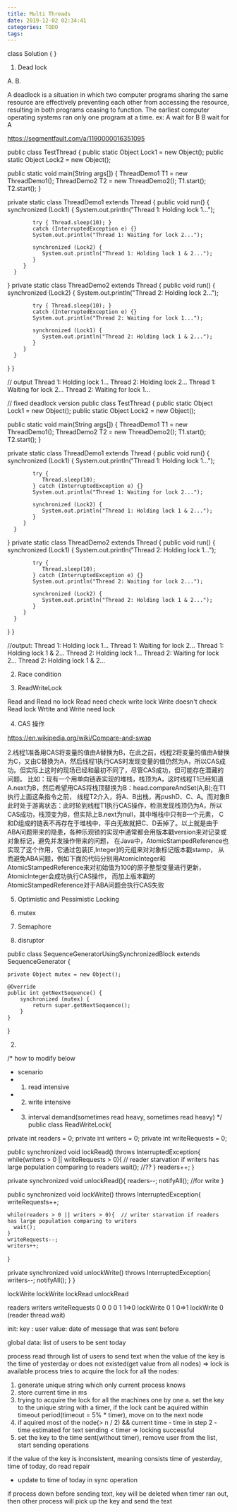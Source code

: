 ```yaml
---
title: Multi Threads
date: 2019-12-02 02:34:41
categories: TODO
tags:
---
```



class Solution {
}


1. Dead lock

A. 
B.

A deadlock is a situation in which two computer programs sharing the same resource are effectively preventing each other from accessing the resource, 
resulting in both programs ceasing to function. The earliest computer operating systems ran only one program at a time.
ex: 
A wait for B
B wait for A

https://segmentfault.com/a/1190000016351095

public class TestThread {
   public static Object Lock1 = new Object();
   public static Object Lock2 = new Object();
   
   public static void main(String args[]) {
      ThreadDemo1 T1 = new ThreadDemo1();
      ThreadDemo2 T2 = new ThreadDemo2();
      T1.start();
      T2.start();
   }
   
   private static class ThreadDemo1 extends Thread {
      public void run() {
         synchronized (Lock1) {
            System.out.println("Thread 1: Holding lock 1...");
            
            try { Thread.sleep(10); }
            catch (InterruptedException e) {}
            System.out.println("Thread 1: Waiting for lock 2...");
            
            synchronized (Lock2) {
               System.out.println("Thread 1: Holding lock 1 & 2...");
            }
         }
      }
   }
   private static class ThreadDemo2 extends Thread {
      public void run() {
         synchronized (Lock2) {
            System.out.println("Thread 2: Holding lock 2...");
            
            try { Thread.sleep(10); }
            catch (InterruptedException e) {}
            System.out.println("Thread 2: Waiting for lock 1...");
            
            synchronized (Lock1) {
               System.out.println("Thread 2: Holding lock 1 & 2...");
            }
         }
      }
   } 
}

// output
Thread 1: Holding lock 1...
Thread 2: Holding lock 2...
Thread 1: Waiting for lock 2...
Thread 2: Waiting for lock 1...

  
// fixed deadlock version
public class TestThread {
   public static Object Lock1 = new Object();
   public static Object Lock2 = new Object();
   
   public static void main(String args[]) {
      ThreadDemo1 T1 = new ThreadDemo1();
      ThreadDemo2 T2 = new ThreadDemo2();
      T1.start();
      T2.start();
   }
   
   private static class ThreadDemo1 extends Thread {
      public void run() {
         synchronized (Lock1) {
            System.out.println("Thread 1: Holding lock 1...");
            
            try {
               Thread.sleep(10);
            } catch (InterruptedException e) {}
            System.out.println("Thread 1: Waiting for lock 2...");
            
            synchronized (Lock2) {
               System.out.println("Thread 1: Holding lock 1 & 2...");
            }
         }
      }
   }
   private static class ThreadDemo2 extends Thread {
      public void run() {
         synchronized (Lock1) {
            System.out.println("Thread 2: Holding lock 1...");
           
            try {
               Thread.sleep(10);
            } catch (InterruptedException e) {}
            System.out.println("Thread 2: Waiting for lock 2...");
            
            synchronized (Lock2) {
               System.out.println("Thread 2: Holding lock 1 & 2...");
            }
         }
      }
   } 
}

//output:
Thread 1: Holding lock 1...
Thread 1: Waiting for lock 2...
Thread 1: Holding lock 1 & 2...
Thread 2: Holding lock 1...
Thread 2: Waiting for lock 2...
Thread 2: Holding lock 1 & 2...
  
2. Race condition

3. ReadWriteLock

Read and Read no lock
Read need check write lock
Write doesn't check Read lock
Wrtite and Write need lock

4. CAS 操作

https://en.wikipedia.org/wiki/Compare-and-swap

2.线程1准备用CAS将变量的值由A替换为B，在此之前，线程2将变量的值由A替换为C，又由C替换为A，然后线程1执行CAS时发现变量的值仍然为A，所以CAS成功。但实际上这时的现场已经和最初不同了，尽管CAS成功，但可能存在潜藏的问题。
比如：现有一个用单向链表实现的堆栈，栈顶为A，这时线程T1已经知道A.next为B，然后希望用CAS将栈顶替换为B：head.compareAndSet(A,B);在T1执行上面这条指令之前，
线程T2介入，将A、B出栈，再pushD、C、A。而对象B此时处于游离状态：此时轮到线程T1执行CAS操作，检测发现栈顶仍为A，所以CAS成功，栈顶变为B，但实际上B.next为null，其中堆栈中只有B一个元素，
C和D组成的链表不再存在于堆栈中，平白无故就把C、D丢掉了。以上就是由于ABA问题带来的隐患，各种乐观锁的实现中通常都会用版本戳version来对记录或对象标记，避免并发操作带来的问题，
在Java中，AtomicStampedReference<E>也实现了这个作用，它通过包装[E,Integer]的元组来对对象标记版本戳stamp，
从而避免ABA问题，例如下面的代码分别用AtomicInteger和AtomicStampedReference来对初始值为100的原子整型变量进行更新，AtomicInteger会成功执行CAS操作，
而加上版本戳的AtomicStampedReference对于ABA问题会执行CAS失败

5.  Optimistic and Pessimistic Locking

5. mutex

6. Semaphore

7. disruptor




            

public class SequenceGeneratorUsingSynchronizedBlock extends SequenceGenerator {
     
    private Object mutex = new Object();
 
    @Override
    public int getNextSequence() {
        synchronized (mutex) {
            return super.getNextSequence();
        }
    }
 
}

2. 
  
  
/* how to modify below
 * scenario
 * 1. read intensive
 * 2. write intensive
 * 3. interval demand(sometimes read heavy, sometimes read heavy)
 */
public class ReadWriteLock{

  private int readers       = 0;
  private int writers       = 0;
  private int writeRequests = 0;

  public synchronized void lockRead() throws InterruptedException{
    while(writers > 0 || writeRequests > 0){ // reader starvation if writers has large population comparing to readers
      wait(); //??
    }
    readers++;
  }

  private synchronized void unlockRead(){
    readers--;
    notifyAll(); //for write
  }

  public synchronized void lockWrite() throws InterruptedException{
    writeRequests++;

    while(readers > 0 || writers > 0){  // writer starvation if readers has large population comparing to writers
      wait();
    }
    writeRequests--;
    writers++;
  }

  private synchronized void unlockWrite() throws InterruptedException{
    writers--;
    notifyAll();
  }
}

lockWrite
lockWrite
lockRead
unlockRead

readers  writers writeRequests
0        0        0
0        1        1=>0            lockWrite
0        1        0=>1            lockWrite
0        
(reader thread wait)
  
  
  
  
  init:
key : user
value: date of message that was sent before


global data:
list of users to be sent today


process read through list of users to send text
when the value of the key is the time of yesterday or does not existed(get value from all nodes) => lock is available
process tries to acquire the lock for all the nodes:
1. generate unique string which only current process knows
2. store current time in ms
3. trying to acquire the lock for all the machines one by one
        a. set the key to the unique string with a timer, if the lock cant be aquired within timeout period(timeout = 5% * timer), move on to the next node
4. if aquired most of the node(> n / 2) && current time - time in step 2 - time estimated for text sending < timer => locking successful
5. set the key to the time sent(without timer), remove user from the list, start sending operations
  
  
if the value of the key is inconsistent, meaning consists time of yesterday, time of today, do read repair
 * update to time of today in sync operation

 
if process down before sending text, key will be deleted when timer ran out, then other process will pick up the key and send the text

  

